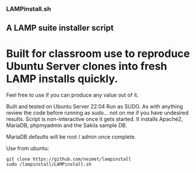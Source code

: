 ### LAMPinstall.sh ###
## A LAMP suite installer script
# Built for classroom use to reproduce Ubuntu Server clones into fresh LAMP installs quickly.

Feel free to use if you can produce any value out of it.

Built and tested on Ubuntu Server 22.04
Run as SUDO. As with anything review the code before running as sudo... not on me if you have undesired results.
Script is non-interactive once it gets started.
It installs Apache2, MariaDB, phpmyadmin and the Sakila sample DB.

MariaDB defaults will be root / admin once complete.

Use from ubuntu:
```
git clone https://github.com/nezmet/lampinstall
sudo /lampinstall/LAMPinstall.sh
